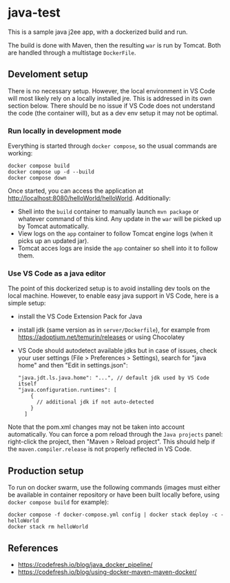 # java-test

This is a sample java j2ee app, with a dockerized build and run.

The build is done with Maven, then the resulting `war` is run by Tomcat. Both are handled through a multistage `DockerFile`.

## Develoment setup

There is no necessary setup. However, the local environment in VS Code will most likely rely on a locally installed jre. This is addressed in its own section below. There should be no issue if VS Code does not understand the code (the container will), but as a dev env setup it may not be optimal.

### Run locally in development mode

Everything is started through `docker compose`, so the usual commands are working:

    docker compose build
    docker compose up -d --build
    docker compose down

Once started, you can access the application at <http://localhost:8080/helloWorld/helloWorld>. Additionally:

- Shell into the `build` container to manually launch `mvn package` or whatever command of this kind. Any update in the `war` will be picked up by Tomcat automatically.
- View logs on the `app` container to follow Tomcat engine logs (when it picks up an updated jar).
- Tomcat acces logs are inside the `app` container so shell into it to follow them.

### Use VS Code as a java editor

The point of this dockerized setup is to avoid installing dev tools on the local machine. However, to enable easy java support in VS Code, here is a simple setup:

- install the VS Code Extension Pack for Java
- install jdk (same version as in `server/Dockerfile`), for example from <https://adoptium.net/temurin/releases> or using Chocolatey
- VS Code should autodetect available jdks but in case of issues, check your user settings (File > Preferences > Settings), search for "java home" and then "Edit in settings.json":

      "java.jdt.ls.java.home": "...", // default jdk used by VS Code itself
      "java.configuration.runtimes": [
          {
            // additional jdk if not auto-detected
          }
        ]

Note that the pom.xml changes may not be taken into account automatically. You can force a pom reload through the `Java projects` panel: right-click the project, then "Maven > Reload project". This should help if the `maven.compiler.release` is not properly reflected in VS Code.

## Production setup

To run on docker swarm, use the following commands (images must either be available in container repository or have been built locally before, using `docker compose build` for example):

    docker compose -f docker-compose.yml config | docker stack deploy -c - helloWorld
    docker stack rm helloWorld

## References

- <https://codefresh.io/blog/java_docker_pipeline/>
- <https://codefresh.io/blog/using-docker-maven-maven-docker/>
